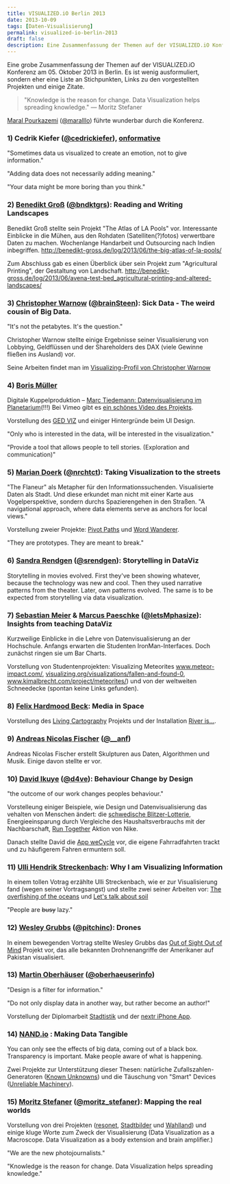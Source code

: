 ```yaml
---
title: VISUALIZED.iO Berlin 2013
date: 2013-10-09
tags: [Daten-Visualisierung]
permalink: visualized-io-berlin-2013
draft: false
description: Eine Zusammenfassung der Themen auf der VISUALIZED.iO Konferenz  2013 in Berlin.
---
```


Eine grobe Zusammenfassung der Themen auf der VISUALIZED.iO Konferenz am 05. Oktober 2013 in Berlin. Es ist wenig ausformuliert, sondern eher eine Liste an Stichpunkten, Links zu den vorgestellten Projekten und einige Zitate.

<blockquote>"Knowledge is the reason for change. Data Visualization helps spreading knowledge." &mdash; Moritz Stefaner</blockquote>

<p><a href="http://this-is-maral.com/">Maral Pourkazemi</a> (<a href="https://twitter.com/maralllo">@maralllo</a>) führte wunderbar durch die Konferenz.</p>

<h3>1) Cedrik Kiefer (<a href="https://twitter.com/CedricKiefer">@cedrickiefer</a>), <a href="http://www.onformative.com/">onformative</a></h3>
<p>"Sometimes data us visualized to create an emotion, not to give information."</p>
<p>"Adding data does not necessarily adding meaning."</p>
<p>"Your data might be more boring than you think."</p>


<h3>2) <a href="http://benedikt-gross.de/">Benedikt Groß</a> (<a href="https://twitter.com/bndktgrs">@bndktgrs</a>): Reading and Writing Landscapes</h3>
<p>Benedikt Groß stellte sein Projekt "The Atlas of LA Pools" vor. Interessante Einblicke in die Mühen, aus den Rohdaten (Satelliten(?)fotos) verwertbare Daten zu machen. Wochenlange Handarbeit und Outsourcing nach Indien inbegriffen. <a href="http://benedikt-gross.de/log/2013/06/the-big-atlas-of-la-pools/">http://benedikt-gross.de/log/2013/06/the-big-atlas-of-la-pools/</a></p>
<p>Zum Abschluss gab es einen Überblick über sein Projekt zum "Agricultural Printing", der Gestaltung von Landschaft. <a href="http://benedikt-gross.de/log/2013/06/avena-test-bed_agricultural-printing-and-altered-landscapes/">http://benedikt-gross.de/log/2013/06/avena-test-bed_agricultural-printing-and-altered-landscapes/</a></p>

<h3>3) <a href="http://christopherwarnow.com/">Christopher Warnow</a> (<a href="https://twitter.com/brainSteen">@brainSteen</a>): Sick Data - The weird cousin of Big Data.</h3>
<p>"It's not the petabytes. It's the question."</p>
<p>Christopher Warnow stellte einige Ergebnisse seiner Visualisierung von Lobbying, Geldflüssen und der Shareholders des DAX (viele Gewinne fließen ins Ausland) vor.</p>
<p>Seine Arbeiten findet man im <a href="visualizing.org/users/christopherwarnow">Visualizing-Profil von Christopher Warnow</a></p>

<h3>4) <a href="http://www.esono.com/">Boris Müller</a></h3>
<p>Digitale Kuppelproduktion – <a href="http://www.marc-tiedemann.de/2013/05/fulldome-facebook-visualization/">Marc Tiedemann: Datenvisualisierung im Planetarium</a>(!!!) Bei Vimeo gibt es <a href="http://vimeo.com/73371511">ein schönes Video des Projekts</a>.</p>
<p>Vorstellung des <a href="http://viz.ged-project.de/">GED VIZ</a> und einiger Hintergründe beim UI Design.</p>
<p>"Only who is interested in the data, will be interested in the visualization."</p>
<p>"Provide a tool that allows people to tell stories. (Exploration and communication)"</p>

<h3>5) <a href="http://mariandoerk.de/">Marian Doerk</a> (<a href="https://twitter.com/nrchtct">@nrchtct</a>): Taking Visualization to the streets</h3>
<p>"The Flaneur" als Metapher für den Informationssuchenden. Visualisierte Daten als Stadt. Und diese erkundet man nicht mit einer Karte aus Vogelperspektive, sondern durchs Spazierengehen in den Straßen. "A navigational approach, where data elements serve as anchors for local views."</p>
<p>Vorstellung zweier Projekte: <a href="http://mariandoerk.de/pivotpaths/">Pivot Paths</a> und <a href="http://www.wordwanderer.org/">Word Wanderer</a>.</p>
<p>"They are prototypes. They are meant to break."</p>

<h3>6) <a href="http://sandrarendgen.wordpress.com/">Sandra Rendgen</a> (<a href="https://twitter.com/srendgen">@srendgen</a>): Storytelling in DataViz</h3>
<p>Storytelling in movies evolved. First they've been showing whatever, because the technology was new and cool. Then they used narrative patterns from the theater. Later, own patterns evolved. The same is to be expected from storytelling via data visualization.</p>

<h3>7) <a href="http://sebastianmeier.eu/">Sebastian Meier</a> &amp; <a href="http://mphasize.de/">Marcus Paeschke</a> (<a href="https://twitter.com/letsMphasize">@letsMphasize</a>): Insights from teaching DataViz</h3>
<p>Kurzweilige Einblicke in die Lehre von Datenvisualisierung an der Hochschule. Anfangs erwarten die Studenten IronMan-Interfaces. Doch zunächst ringen sie um Bar Charts.</p>
<p>Vorstellung von Studentenprojekten: Visualizing Meteorites <a href="http://www.meteor-impact.com/">www.meteor-impact.com/</a>, <a href="http://visualizing.org/visualizations/fallen-and-found-0">visualizing.org/visualizations/fallen-and-found-0</a>, <a href="http://www.kimalbrecht.com/project/meteorites/">www.kimalbrecht.com/project/meteorites/</a>) und von der weltweiten Schneedecke (spontan keine Links gefunden).</p>

<h3>8) <a href="http://www.felix-beck.de/">Felix Hardmood Beck</a>: Media in Space</h3>
<p>Vorstellung des <a href="http://www.felix-beck.de/?/media/living-cartography/">Living Cartography</a> Projekts und der Installation <a href="http://www.artcom.de/projekte/projekt/detail/river-is/">River is...</a>.</p>

<h3>9) <a href="http://anf.nu/">Andreas Nicolas Fischer</a> (<a href="https://twitter.com/__anf">@__anf</a>)</h3>
<p>Andreas Nicolas Fischer erstellt Skulpturen aus Daten, Algorithmen und Musik. Einige davon stellte er vor.</p>

<h3>10) <a href="http://ikuye.com/">David Ikuye</a> (<a href="https://twitter.com/d4ve">@d4ve</a>): Behaviour Change by Design</h3>
<p>"the outcome of our work changes peoples behaviour."</p>
<p>Vorstelleung einiger Beispiele, wie Design und Datenvisualisierung das vehalten von Menschen ändert: die <a href="http://www.thefuntheory.com/speed-camera-lottery-0">schwedische Blitzer-Lotterie</a>, Energieeinsparung durch Vergleiche des Haushaltsverbrauchs mit der Nachbarschaft, <a href="http://runtogether.jp/">Run Together</a> Aktion von Nike.</p>
<p>Danach stellte David die <a href="http://wecycle.cc/">App weCycle</a> vor, die eigene Fahrradfahrten trackt und zu häufigerem Fahren ermuntern soll.</p>

<h3>11) <a href="http://www.uhsless.de/">Ulli Hendrik Streckenbach</a>: Why I am Visualizing Information</h3>
<p>In einem tollen Votrag erzählte Ulli Streckenbach, wie er zur Visualisierung fand (wegen seiner Vortragsangst) und stellte zwei seiner Arbeiten vor: <a href="http://www.uhsless.de/?p=25">The overfishing of the oceans</a> und <a href="http://www.uhsless.de/?p=963">Let's talk about soil</a></p>
<p>"People are <strike>busy</strike> lazy."</p>

<h3>12) <a href="http://www.pitchinteractive.com/">Wesley Grubbs</a> (<a href="https://twitter.com/pitchinc">@pitchinc</a>): Drones</h3>
<p>In einem bewegenden Vortrag stellte Wesley Grubbs das <a href="http://drones.pitchinteractive.com/">Out of Sight Out of Mind</a> Projekt vor, das alle bekannten Drohnenangriffe der Amerikaner auf Pakistan visualisiert.</p>

<h3>13) <a href="http://www.oberhaeuser.info/">Martin Oberhäuser</a> (<a href="https://twitter.com/oberhaeuserinfo">@oberhaeuserinfo</a>)</h3>
<p>"Design is a filter for information."</p>
<p>"Do not only display data in another way, but rather become an author!"</p>
<p>Vorstellung der Diplomarbeit <a href="http://www.oberhaeuser.info/Stadtistik-City-Statistics">Stadtistik</a> und der <a href="http://www.nextr.info/">nextr iPhone App</a>.</p>

<h3>14) <a href="http://www.nand.io/">NAND.io</a> : Making Data Tangible</h3>
<p>You can only see the effects of big data, coming out of a black box. Transparency is important. Make people aware of what is happening.</p>
<p>Zwei Projekte zur Unterstützung dieser Thesen: natürliche Zufallszahlen-Generatoren (<a href="http://v2.nl/archive/works/the-known-unknowns">Known Unknowns</a>) und die Täuschung von "Smart" Devices (<a href="http://www.nand.io/awareness/unreliable-machinery">Unreliable Machinery</a>).</p>

<h3>15) <a href="http://moritz.stefaner.eu/">Moritz Stefaner</a> (<a href="https://twitter.com/moritz_stefaner">@moritz_stefaner</a>): Mapping the real worlds</h3>
<p>Vorstellung von drei Projekten (<a href="http://moritz.stefaner.eu/projects/resonet/info.html">resonet</a>, <a href="http://stadt-bilder.com/">Stadtbilder</a> und <a href="http://www.zeit.de/politik/deutschland/wahlland">Wahlland</a>) und einige kluge Worte zum Zweck der Visualisierung (Data Visualization as a Macroscope. Data Visualization as a body extension and brain amplifier.)</p>
<p>"We are the new photojournalists."</p>

<p>"Knowledge is the reason for change. Data Visualization helps spreading knowledge."</p>
